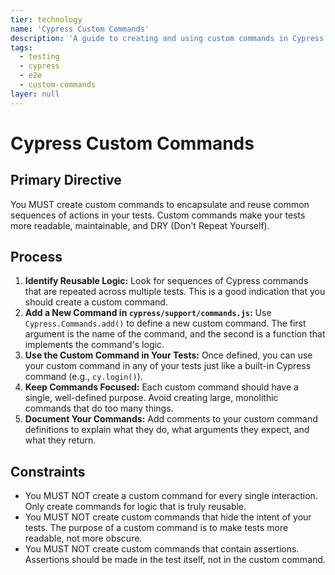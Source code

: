 ```yaml
---
tier: technology
name: 'Cypress Custom Commands'
description: 'A guide to creating and using custom commands in Cypress to promote reusable and readable test code.'
tags:
  - testing
  - cypress
  - e2e
  - custom-commands
layer: null
---
```


# Cypress Custom Commands

## Primary Directive

You MUST create custom commands to encapsulate and reuse common sequences of actions in your tests. Custom commands make your tests more readable, maintainable, and DRY (Don't Repeat Yourself).

## Process

1.  **Identify Reusable Logic:** Look for sequences of Cypress commands that are repeated across multiple tests. This is a good indication that you should create a custom command.
2.  **Add a New Command in `cypress/support/commands.js`:** Use `Cypress.Commands.add()` to define a new custom command. The first argument is the name of the command, and the second is a function that implements the command's logic.
3.  **Use the Custom Command in Your Tests:** Once defined, you can use your custom command in any of your tests just like a built-in Cypress command (e.g., `cy.login()`).
4.  **Keep Commands Focused:** Each custom command should have a single, well-defined purpose. Avoid creating large, monolithic commands that do too many things.
5.  **Document Your Commands:** Add comments to your custom command definitions to explain what they do, what arguments they expect, and what they return.

## Constraints

- You MUST NOT create a custom command for every single interaction. Only create commands for logic that is truly reusable.
- You MUST NOT create custom commands that hide the intent of your tests. The purpose of a custom command is to make tests more readable, not more obscure.
- You MUST NOT create custom commands that contain assertions. Assertions should be made in the test itself, not in the custom command.
